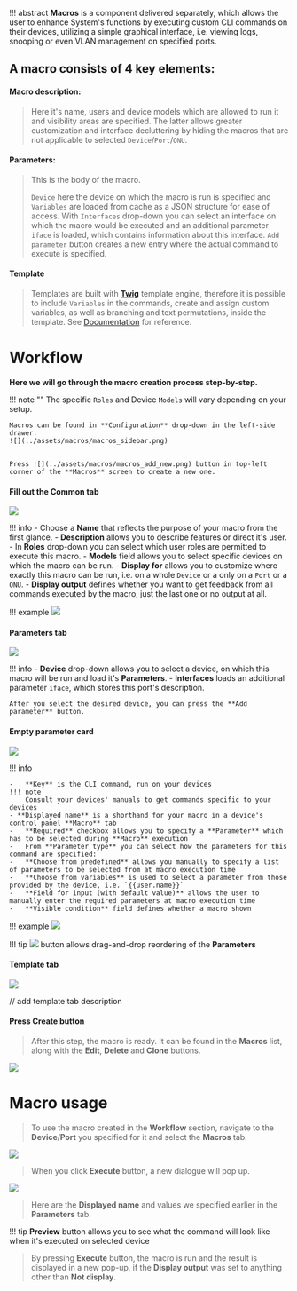 !!! abstract
    **Macros** is a component delivered separately, which allows the user to enhance System's functions by executing custom CLI commands on their devices, utilizing a simple graphical interface, i.e. viewing logs, snooping or even VLAN management on specified ports.

## A macro consists of 4 key elements:

#### Macro description:

> Here it's name, users and device models which are allowed to run it and visibility areas are specified. The latter allows greater customization and interface decluttering by hiding the macros that are not applicable to selected `Device`/`Port`/`ONU`.

#### Parameters:

> This is the body of the macro.
>
> `Device` here the device on which the macro is run is specified and `Variables` are loaded from cache as a JSON structure for ease of access. With `Interfaces` drop-down you can select an interface on which the macro would be executed and an additional parameter `iface` is loaded, which contains information about this interface. `Add parameter` button creates a new entry where the actual command to execute is specified.

#### Template

> Templates are built with [**Twig**](https://twig.symfony.com/) template engine, therefore it is possible to include `Variables` in the commands, create and assign custom variables, as well as branching and text permutations, inside the template. See [Documentation](https://twig.symfony.com/doc/3.x/templates.html) for reference.

# Workflow

**Here we will go through the macro creation process step-by-step.**

!!! note "" 
    The specific `Roles` and Device `Models` will vary depending on your setup.
    
    Macros can be found in **Configuration** drop-down in the left-side drawer.
    ![](../assets/macros/macros_sidebar.png)
    
    
    Press ![](../assets/macros/macros_add_new.png) button in top-left corner of the **Macros** screen to create a new one.

#### Fill out the **Common** tab

![](../assets/macros/macros_add_new_macros_common.png)

!!! info
    - Choose a **Name** that reflects the purpose of your macro from the first glance. - **Description** allows you to describe features or direct it's user. - In **Roles** drop-down you can select which user roles are permitted to execute this macro. - **Models** field allows you to select specific devices on which the macro can be run. - **Display for** allows you to customize where exactly this macro can be run, i.e. on a whole `Device` or a only on a `Port` or a `ONU`. - **Display output** defines whether you want to get feedback from all commands executed by the macro, just the last one or no output at all.

!!! example 
    ![](../assets/macros/macros_add_new_macros_common_filled_out.png)

#### **Parameters** tab

![](../assets/macros/macros_add_new_macros_parameters.png)

!!! info 
    - **Device** drop-down allows you to select a device, on which this macro will be run and load it's **Parameters**. - **Interfaces** loads an additional parameter `iface`, which stores this port's description.
    
    After you select the desired device, you can press the **Add parameter** button.

#### Empty parameter card

![](../assets/macros/macros_add_new_macros_command_card.png)

!!! info

    -   **Key** is the CLI command, run on your devices
    !!! note
        Consult your devices' manuals to get commands specific to your devices
    - **Displayed name** is a shorthand for your macro in a device's control panel **Macro** tab
    -   **Required** checkbox allows you to specify a **Parameter** which has to be selected during **Macro** execution
    -   From **Parameter type** you can select how the parameters for this command are specified:
    -   **Choose from predefined** allows you manually to specify a list of parameters to be selected from at macro execution time
    -   **Choose from variables** is used to select a parameter from those provided by the device, i.e. `{{user.name}}`
    -   **Field for input (with default value)** allows the user to manually enter the required parameters at macro execution time
    -   **Visible condition** field defines whether a macro shown

!!! example 
    ![](../assets/macros/macros_add_new_macros_command_card_filled_out.png)

!!! tip 
    ![](../assets/macros/macros_command_card_draganddrop_button.png) button allows drag-and-drop reordering of the **Parameters**

#### Template tab

![](../assets/macros/macros_add_new_macros_template_tab_filled_out.png)

// add template tab description

#### Press Create button

> After this step, the macro is ready. It can be found in the **Macros** list, along with the **Edit**, **Delete** and **Clone** buttons.

![](../assets/macros/macros_macro_in_the_list.png)

# Macro usage

> To use the macro created in the **Workflow** section, navigate to the **Device**/**Port** you specified for it and select the **Macros** tab.

![](../assets/macros/macros_device_macros_tab.png)

> When you click **Execute** button, a new dialogue will pop up.

![](../assets/macros/macros_device_running_macro.png)

> Here are the **Displayed name** and values we specified earlier in the **Parameters** tab.

!!! tip 
    **Preview** button allows you to see what the command will look like when it's executed on selected device

> By pressing **Execute** button, the macro is run and the result is displayed in a new pop-up, if the **Display output** was set to anything other than **Not display**.
